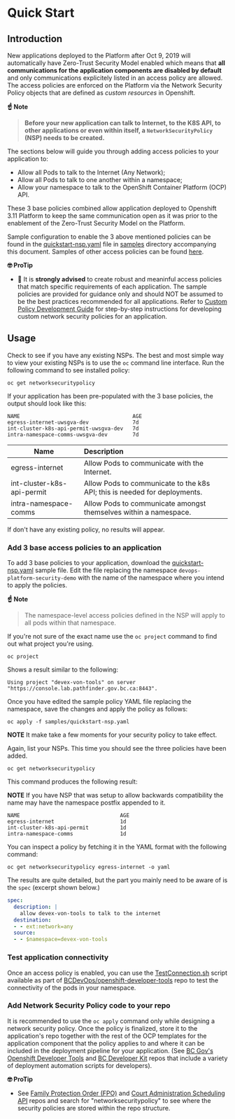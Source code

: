 # Quick Start

## Introduction

New applications deployed to the Platform after Oct 9, 2019 will automatically have Zero-Trust Security Model enabled which means that **all communications for the application components are disabled by default** and only communications explicitely listed in an access policy are allowed. The access policies are enforced on the Platform via the Network Security Policy objects that are defined as *custom resources* in Openshift.


**:point_up: Note**

> **Before your new application can talk to Internet, to the K8S API, to other applications or even within itself, a `NetworkSecurityPolicy` (NSP) needs to be created.**


The sections below will guide you through adding access policies to your application to:

* Allow all Pods to talk to the Internet (Any Network);
* Allow all Pods to talk to one another within a namespace;
* Allow your namespace to talk to the OpenShift Container Platform (OCP) API.

These 3 base policies combined allow application deployed to Openshift 3.11 Platform to keep the same communication open as it was prior to the enablement of the Zero-Trust Security Model on the Platform.

Sample configuration to enable the 3 above mentioned policies can be found in the [quickstart-nsp.yaml](./samples/quickstart-nsp.yaml) file in [samples](./samples) directory accompanying this document. Samples of other access policies can be found [here](./CustomPolicy.md).

**🤓 ProTip**

* 🚫 It is **strongly advised** to create robust and meaninful access policies that match specific requirements of each application. The sample policies are provided for guidance only and should NOT be assumed to be the best practices recommended for all applications.  Refer to [Custom Policy Development Guide](./CustomPolicy.md) for step-by-step instructions for developing custom network security policies for an application.


## Usage

Check to see if you have any existing NSPs. The best and most simple way to view your existing NSPs is to use the `oc` command line interface. Run the following command to see installed policy:

```console
oc get networksecuritypolicy
```

If your application has been pre-populated with the 3 base policies, the output should look like this:

```console
NAME                                    AGE
egress-internet-uwsgva-dev              7d
int-cluster-k8s-api-permit-uwsgva-dev   7d
intra-namespace-comms-uwsgva-dev        7d
```

| Name                       | Description     |
| ---------------------------|:----------------|
| egress-internet | Allow Pods to communicate with the Internet.|
| int-cluster-k8s-api-permit | Allow Pods to communicate to the k8s API; this is needed for deployments.|
| intra-namespace-comms | Allow Pods to communicate amongst themselves within a namespace.|

If don't have any existing policy, no results will appear. 

### Add 3 base access policies to an application

To add 3 base policies to your application, download the [quickstart-nsp.yaml](./samples/quickstart-nsp.yaml) sample file. Edit the file replacing the namespace `devops-platform-security-demo` with the name of the namespace where you intend to apply the policies. 

**:point_up: Note**

> The namespace-level access policies defined in the NSP will apply to all pods within that namespace.

If you're not sure of the exact name use the `oc project` command to find out what project you're using.

```console
oc project
```

Shows a result similar to the following:

```console
Using project "devex-von-tools" on server "https://console.lab.pathfinder.gov.bc.ca:8443".
```

Once you have edited the sample policy YAML file replacing the namespace, save the changes and apply the policy as follows:

```console
oc apply -f samples/quickstart-nsp.yaml
```

**NOTE** It make take a few moments for your security policy to take effect.

Again, list your NSPs. This time you should see the three policies have been added.  

```console
oc get networksecuritypolicy
```

This command produces the following result:

**NOTE** If you have NSP that was setup to allow backwards compatibility the name may have the namespace postfix appended to it.

```console
NAME                                AGE
egress-internet                     1d
int-cluster-k8s-api-permit          1d
intra-namespace-comms               1d
```

You can inspect a policy by fetching it in the YAML format with the following command:

```console
oc get networksecuritypolicy egress-internet -o yaml
```

The results are quite detailed, but the part you mainly need to be aware of is the `spec` (excerpt shown below.)

```yaml
spec:
  description: |
    allow devex-von-tools to talk to the internet
  destination:
  - - ext:network=any
  source:
  - - $namespace=devex-von-tools
```


### Test application connectivity

Once an access policy is enabled, you can use the [TestConnection.sh](https://github.com/BCDevOps/openshift-developer-tools/blob/master/bin/testConnection) script available as part of [BCDevOps/openshift-developer-tools](https://github.com/BCDevOps/openshift-developer-tools) repo to test the connectivity of the pods in your namespace.

### Add Network Security Policy code to your repo

It is recommended to use the `oc apply` command only while designing a network security policy. Once the policy is finalized, store it to the application's repo together with the rest of the OCP templates for the application component that the policy applies to and where it can be included in the deployment pipeline for your application. (See [BC Gov's Openshift Developer Tools](https://github.com/BCDevOps/openshift-developer-tools) and [BC Developer Kit](https://github.com/BCDevOps/bcdk) repos that include a variety of deployment automation scripts for developers). 

**🤓 ProTip**

* See [Family Protection Order (FPO)](https://github.com/bcgov/Family-Protection-Order) and [Court Administration Scheduling API](https://github.com/bcgov/cass-api) repos and search for "networksecuritypolicy" to see where the security policies are stored within the repo structure.